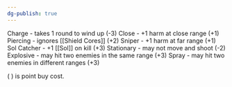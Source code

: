 ```yaml
---
dg-publish: true
---
```

Charge - takes 1 round to wind up (-3)
Close - +1 harm at close range (+1)
Piercing - ignores [[Shield Cores]] (+2)
Sniper - +1 harm at far range (+1)
Sol Catcher - +1 [[Sol]] on kill (+3)
Stationary - may not move and shoot (-2)
Explosive - may hit two enemies in the same range (+3)
Spray - may hit two enemies in different ranges (+3)

( ) is point buy cost.